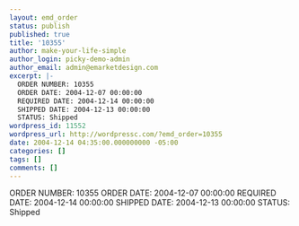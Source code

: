 ```yaml
---
layout: emd_order
status: publish
published: true
title: '10355'
author: make-your-life-simple
author_login: picky-demo-admin
author_email: admin@emarketdesign.com
excerpt: |-
  ORDER NUMBER: 10355
  ORDER DATE: 2004-12-07 00:00:00
  REQUIRED DATE: 2004-12-14 00:00:00
  SHIPPED DATE: 2004-12-13 00:00:00
  STATUS: Shipped
wordpress_id: 11552
wordpress_url: http://wordpressc.com/?emd_order=10355
date: 2004-12-14 04:35:00.000000000 -05:00
categories: []
tags: []
comments: []
---
```

ORDER NUMBER: 10355
ORDER DATE: 2004-12-07 00:00:00
REQUIRED DATE: 2004-12-14 00:00:00
SHIPPED DATE: 2004-12-13 00:00:00
STATUS: Shipped
